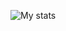 ![My stats](https://github-readme-stats.vercel.app/api?username=astariul&show_icons=true&bg_color=30,e96443,904e95&title_color=fff&text_color=fff&icon_color=fff)
